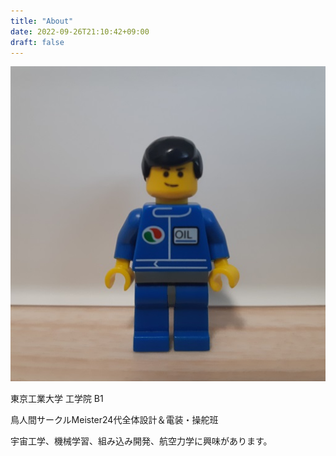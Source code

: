 ```yaml
---
title: "About"
date: 2022-09-26T21:10:42+09:00
draft: false
---
```



![](/img/avatar.jpg)

東京工業大学 工学院 B1

鳥人間サークルMeister24代全体設計＆電装・操舵班

宇宙工学、機械学習、組み込み開発、航空力学に興味があります。
